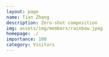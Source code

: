 ```yaml
---
layout: page
name: Tian Zhang
description: Zero-shot composition
img: assets/img/members/rainbow.jpeg
homepage: ./
importance: 100
category: Visitors
---
```

